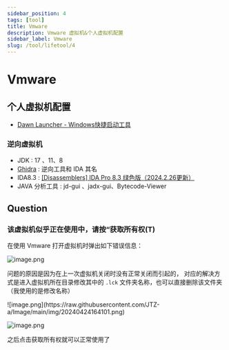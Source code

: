```yaml
---
sidebar_position: 4
tags: [tool]
title: Vmware
description: Vmware 虚拟机&个人虚拟机配置
sidebar_label: Vmware
slug: /tool/lifetool/4
---
```

# Vmware

## 个人虚拟机配置
- [Dawn Launcher - Windows快捷启动工具](https://dawnlauncher.com/ "Dawn Launcher - Windows快捷启动工具")

### 逆向虚拟机
* JDK : 17 、11、8
* [Ghidra](https://github.com/NationalSecurityAgency/ghidra) : 逆向工具和 IDA 其名
* IDA8.3 : [[Disassemblers] IDA Pro 8.3 绿色版（2024.2.26更新）](https://www.52pojie.cn/forum.php?mod=viewthread&amp;tid=1874203&amp;highlight=ida)
* JAVA 分析工具 : jd-gui 、jadx-gui、Bytecode-Viewer

## Question
### 该虚拟机似乎正在使用中，请按“获取所有权(T)
在使用 Vmware 打开虚拟机时弹出如下错误信息：

![image.png](https://raw.githubusercontent.com/JTZ-a/Image/main/img/20240424163826.png)

问题的原因是因为在上一次虚拟机关闭时没有正常关闭而引起的， 对应的解决方式是进入虚拟机所在目录修改其中的 `.lck` 文件夹名称，也可以直接删除该文件夹（我使用的是修改名称）

<div style={{textAlign:'center'}}>
  ![image.png](https://raw.githubusercontent.com/JTZ-a/Image/main/img/20240424164101.png)
</div>

![image.png](https://raw.githubusercontent.com/JTZ-a/Image/main/img/20240424164059.png)


之后点击获取所有权就可以正常使用了
